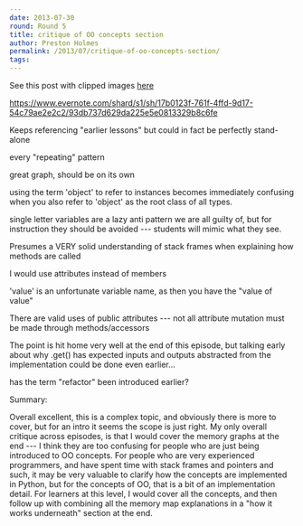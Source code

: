 ```yaml
---
date: 2013-07-30
round: Round 5
title: critique of OO concepts section
author: Preston Holmes
permalink: /2013/07/critique-of-oo-concepts-section/
tags:
---
```

See this post with clipped images [here][1]

https://www.evernote.com/shard/s1/sh/17b0123f-761f-4ffd-9d17-54c79ae2e2c2/93db737d629da225e5e0813329b8c6fe

Keeps referencing "earlier lessons" but could in fact be perfectly stand-alone

every "repeating" pattern

great graph, should be on its own

using the term 'object' to refer to instances becomes immediately confusing when you also refer to 'object' as the root class of all types.

single letter variables are a lazy anti pattern we are all guilty of, but for instruction they should be avoided --- students will mimic what they see.

Presumes a VERY solid understanding of stack frames when explaining how methods are called

I would use attributes instead of members

'value' is an unfortunate variable name, as then you have the "value of value"

There are valid uses of public attributes --- not all attribute mutation must be made through methods/accessors

The point is hit home very well at the end of this episode, but talking early about why .get() has expected inputs and outputs abstracted from the implementation could be done even earlier…

has the term "refactor" been introduced earlier?

Summary:

Overall excellent, this is a complex topic, and obviously there is more to cover, but for an intro it seems the scope is just right. My only overall critique across episodes, is that I would cover the memory graphs at the end --- I think they are too confusing for people who are just being introduced to OO concepts. For people who are very experienced programmers, and have spent time with stack frames and pointers and such, it may be very valuable to clarify how the concepts are implemented in Python, but for the concepts of OO, that is a bit of an implementation detail. For learners at this level, I would cover all the concepts, and then follow up with combining all the memory map explanations in a "how it works underneath" section at the end.

 [1]: https://www.evernote.com/shard/s1/sh/17b0123f-761f-4ffd-9d17-54c79ae2e2c2/93db737d629da225e5e0813329b8c6fe
